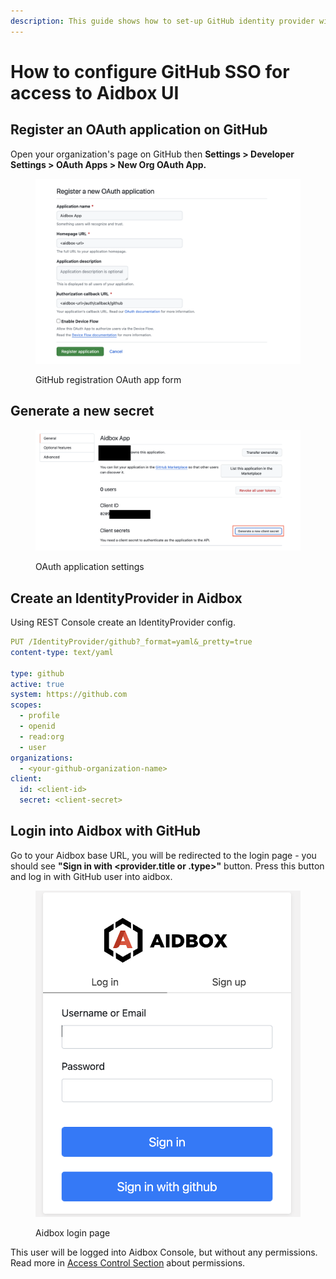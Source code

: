 ```yaml
---
description: This guide shows how to set-up GitHub identity provider with Aidbox
---
```


# How to configure GitHub SSO for access to Aidbox UI

## Register an OAuth application on GitHub

Open your organization's page on GitHub then **Settings > Developer Settings > OAuth Apps > New Org OAuth App.**

<figure><img src="../../../.gitbook/assets/6c6a95aa-046b-451e-a712-604af2d7db9b.png" alt=""><figcaption><p>GitHub registration OAuth app form</p></figcaption></figure>

## Generate a new secret

<figure><img src="../../../.gitbook/assets/0504664b-deee-4241-8bb0-5a2dcb19addf.png" alt=""><figcaption><p>OAuth application settings</p></figcaption></figure>

## Create an IdentityProvider in Aidbox

Using REST Console create an IdentityProvider config.

```yaml
PUT /IdentityProvider/github?_format=yaml&_pretty=true
content-type: text/yaml

type: github
active: true
system: https://github.com
scopes:
  - profile
  - openid
  - read:org
  - user
organizations:
  - <your-github-organization-name>
client:
  id: <client-id>
  secret: <client-secret>
```

## Login into Aidbox with GitHub

Go to your Aidbox base URL, you will be redirected to the login page - you should see **"Sign in with \<provider.title or .type>"** button. Press this button and log in with GitHub user into aidbox.

<figure><img src="../../../.gitbook/assets/266c171e-bd2c-4bf9-a946-4646d90dcc00.png" alt=""><figcaption><p>Aidbox login page</p></figcaption></figure>

This user will be logged into Aidbox Console, but without any permissions. Read more in [Access Control Section](../../access-control/access-control.md) about permissions.
